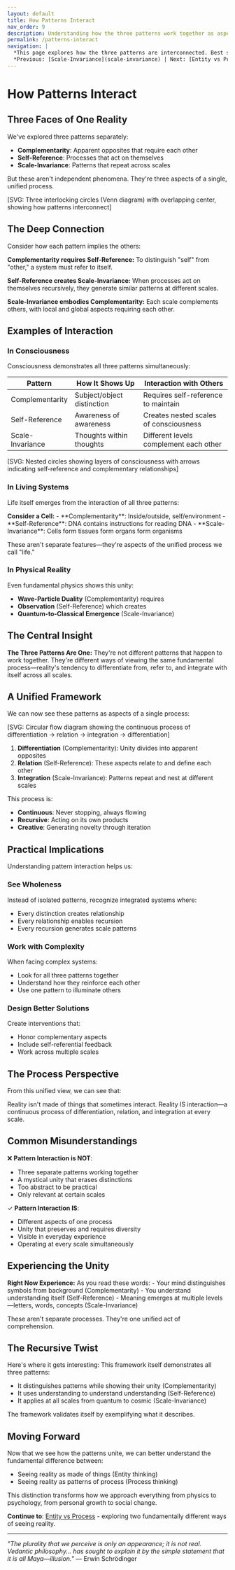 ```yaml
---
layout: default
title: How Patterns Interact
nav_order: 9
description: Understanding how the three patterns work together as aspects of unity
permalink: /patterns-interact
navigation: |
  *This page explores how the three patterns are interconnected. Best suited for synthesis.*  
  *Previous: [Scale-Invariance](scale-invariance) | Next: [Entity vs Process](entity-vs-process)*
---
```


# How Patterns Interact

## Three Faces of One Reality

We've explored three patterns separately:
- **Complementarity**: Apparent opposites that require each other
- **Self-Reference**: Processes that act on themselves
- **Scale-Invariance**: Patterns that repeat across scales

But these aren't independent phenomena. They're three aspects of a single, unified process.

<div class="diagram-container">
[SVG: Three interlocking circles (Venn diagram) with overlapping center, showing how patterns interconnect]
</div>

## The Deep Connection

Consider how each pattern implies the others:

<div class="key-insight">
<strong>Complementarity requires Self-Reference:</strong>
To distinguish "self" from "other," a system must refer to itself.

<strong>Self-Reference creates Scale-Invariance:</strong>
When processes act on themselves recursively, they generate similar patterns at different scales.

<strong>Scale-Invariance embodies Complementarity:</strong>
Each scale complements others, with local and global aspects requiring each other.
</div>

## Examples of Interaction

### In Consciousness

Consciousness demonstrates all three patterns simultaneously:

| Pattern | How It Shows Up | Interaction with Others |
|---------|----------------|------------------------|
| Complementarity | Subject/object distinction | Requires self-reference to maintain |
| Self-Reference | Awareness of awareness | Creates nested scales of consciousness |
| Scale-Invariance | Thoughts within thoughts | Different levels complement each other |

<div class="diagram-container">
[SVG: Nested circles showing layers of consciousness with arrows indicating self-reference and complementary relationships]
</div>

### In Living Systems

Life itself emerges from the interaction of all three patterns:

<div class="try-this">
<strong>Consider a Cell:</strong>
- **Complementarity**: Inside/outside, self/environment
- **Self-Reference**: DNA contains instructions for reading DNA
- **Scale-Invariance**: Cells form tissues form organs form organisms

These aren't separate features—they're aspects of the unified process we call "life."
</div>

### In Physical Reality

Even fundamental physics shows this unity:

- **Wave-Particle Duality** (Complementarity) requires
- **Observation** (Self-Reference) which creates
- **Quantum-to-Classical Emergence** (Scale-Invariance)

## The Central Insight

<div class="key-insight">
<strong>The Three Patterns Are One:</strong>
They're not different patterns that happen to work together. They're different ways of viewing the same fundamental process—reality's tendency to differentiate from, refer to, and integrate with itself across all scales.
</div>

## A Unified Framework

We can now see these patterns as aspects of a single process:

<div class="diagram-container">
[SVG: Circular flow diagram showing the continuous process of differentiation → relation → integration → differentiation]
</div>

1. **Differentiation** (Complementarity): Unity divides into apparent opposites
2. **Relation** (Self-Reference): These aspects relate to and define each other
3. **Integration** (Scale-Invariance): Patterns repeat and nest at different scales

This process is:
- **Continuous**: Never stopping, always flowing
- **Recursive**: Acting on its own products
- **Creative**: Generating novelty through iteration

## Practical Implications

Understanding pattern interaction helps us:

### See Wholeness
Instead of isolated patterns, recognize integrated systems where:
- Every distinction creates relationship
- Every relationship enables recursion
- Every recursion generates scale patterns

### Work with Complexity
When facing complex systems:
- Look for all three patterns together
- Understand how they reinforce each other
- Use one pattern to illuminate others

### Design Better Solutions
Create interventions that:
- Honor complementary aspects
- Include self-referential feedback
- Work across multiple scales

## The Process Perspective

From this unified view, we can see that:

<div class="key-insight">
Reality isn't made of things that sometimes interact. Reality IS interaction—a continuous process of differentiation, relation, and integration at every scale.
</div>

## Common Misunderstandings

❌ **Pattern Interaction is NOT**:
- Three separate patterns working together
- A mystical unity that erases distinctions
- Too abstract to be practical
- Only relevant at certain scales

✓ **Pattern Interaction IS**:
- Different aspects of one process
- Unity that preserves and requires diversity
- Visible in everyday experience
- Operating at every scale simultaneously

## Experiencing the Unity

<div class="try-this">
<strong>Right Now Experience:</strong>
As you read these words:
- Your mind distinguishes symbols from background (Complementarity)
- You understand understanding itself (Self-Reference)
- Meaning emerges at multiple levels—letters, words, concepts (Scale-Invariance)

These aren't separate processes. They're one unified act of comprehension.
</div>

## The Recursive Twist

Here's where it gets interesting: This framework itself demonstrates all three patterns:

- It distinguishes patterns while showing their unity (Complementarity)
- It uses understanding to understand understanding (Self-Reference)
- It applies at all scales from quantum to cosmic (Scale-Invariance)

The framework validates itself by exemplifying what it describes.

## Moving Forward

Now that we see how the patterns unite, we can better understand the fundamental difference between:
- Seeing reality as made of things (Entity thinking)
- Seeing reality as patterns of process (Process thinking)

This distinction transforms how we approach everything from physics to psychology, from personal growth to social change.

**Continue to**: [Entity vs Process](entity-vs-process) - exploring two fundamentally different ways of seeing reality.

---

*"The plurality that we perceive is only an appearance; it is not real. Vedantic philosophy... has sought to explain it by the simple statement that it is all Maya—illusion."* — Erwin Schrödinger